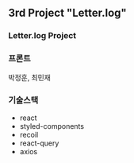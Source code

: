 ## 3rd Project "Letter.log"

### Letter.log Project

### 프론트

박정훈, 최민재

### 기술스택

- react
- styled-components
- recoil
- react-query
- axios

